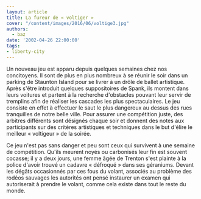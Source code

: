 ```yaml
---
layout: article
title: La fureur de « voltiger »
cover: "/content/images/2016/06/voltige3.jpg"
authors:
  - baz
date: '2002-04-26 22:00:00'
tags:
- liberty-city
---
```


Un nouveau jeu est apparu depuis quelques semaines chez nos concitoyens. Il sont de plus en plus nombreux à se réunir le soir dans un parking de Staunton Island pour se livrer à un drôle de ballet artistique. Après s'être introduit quelques suppositoires de Spank, ils montent dans leurs voitures et partent à la recherche d'obstacles pouvant leur servir de tremplins afin de réaliser les cascades les plus spectaculaires. Le jeu consiste en effet à effectuer le saut le plus dangereux au dessus des rues tranquilles de notre belle ville. Pour assurer une compétition juste, des arbitres différents sont désignés chaque soir et donnent des notes aux participants sur des critères artistiques et techniques dans le but d'élire le meilleur « voltigeur » de la soirée.

Ce jeu n'est pas sans danger et peu sont ceux qui survivent à une semaine de compétition. Qu'ils meurent noyés ou carbonisés leur fin est souvent cocasse; il y a deux jours, une femme âgée de Trenton s'est plainte à la police d'avoir trouvé un cadavre « défroqué » dans ses géraniums. Devant les dégâts occasionnés par ces fous du volant, associés au problème des rodéos sauvages les autorités ont pensé instaurer un examen qui autoriserait à prendre le volant, comme cela existe dans tout le reste du monde.
